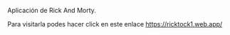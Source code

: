 Aplicación de Rick And Morty.

Para visitarla podes hacer click en este enlace https://ricktock1.web.app/
